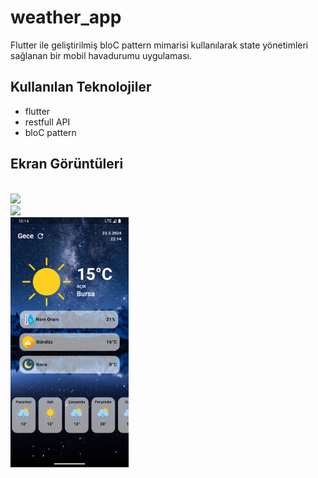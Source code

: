 # weather_app

Flutter ile geliştirilmiş bloC pattern mimarisi kullanılarak state yönetimleri sağlanan bir mobil havadurumu uygulaması.

## Kullanılan Teknolojiler

- flutter
- restfull API
- bloC pattern

## Ekran Görüntüleri
<br/>
<img src="assets/sabah.png" height ="400">
<br/>
<img src="assets/akşam.png" height ="400">
<br/>
<img src="assets/gece.png" height ="400">
<br/>
